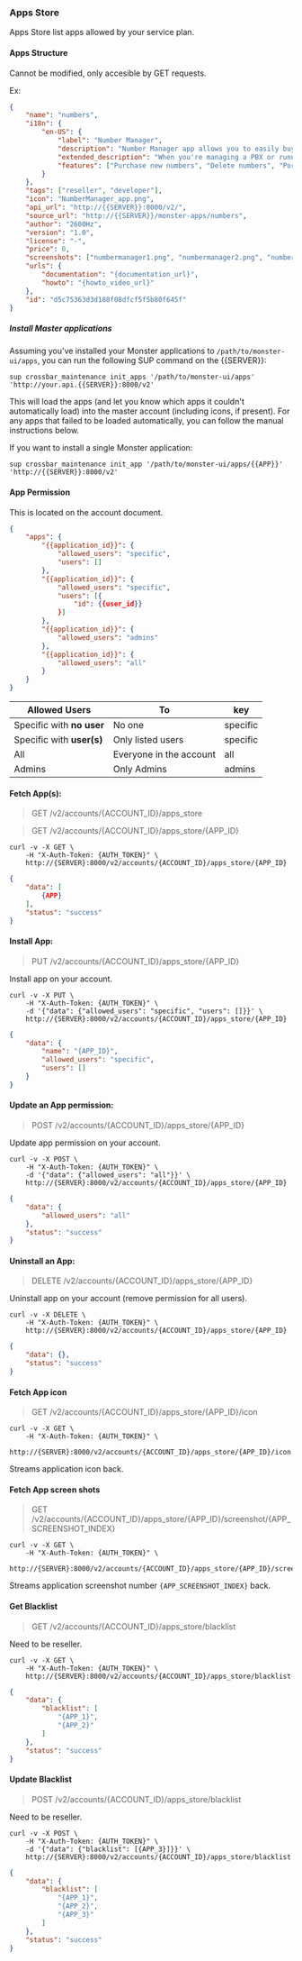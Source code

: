 
### Apps Store

Apps Store list apps allowed  by your service plan.

#### Apps Structure

Cannot be modified, only accesible by GET requests.

Ex:

```json
{
    "name": "numbers",
    "i18n": {
        "en-US": {
            "label": "Number Manager",
            "description": "Number Manager app allows you to easily buy, port and manage all numbers in your account.",
            "extended_description": "When you're managing a PBX or running a business there are more numbers in your hands than you can manage. Number Manager allows you to easily purchase and delete numbers, port numbers away from other carriers, and assign them to your own clients.",
            "features": ["Purchase new numbers", "Delete numbers", "Port numbers from other carriers", "Set a Caller ID for each number", "Set a Failover Number", "Associate e911 address to each number"]
        }
    },
    "tags": ["reseller", "developer"],
    "icon": "NumberManager_app.png",
    "api_url": "http://{{SERVER}}:8000/v2/",
    "source_url": "http://{{SERVER}}/monster-apps/numbers",
    "author": "2600Hz",
    "version": "1.0",
    "license": "-",
    "price": 0,
    "screenshots": ["numbermanager1.png", "numbermanager2.png", "numbermanager3.png"],
    "urls": {
        "documentation": "{documentation_url}",
        "howto": "{howto_video_url}"
    },
    "id": "d5c75363d3d188f08dfcf5f5b80f645f"
}
```

##### Install Master applications

Assuming you've installed your Monster applications to `/path/to/monster-ui/apps`, you can run the following SUP command on the {{SERVER}}:

    sup crossbar_maintenance init_apps '/path/to/monster-ui/apps' 'http://your.api.{{SERVER}}:8000/v2'

This will load the apps (and let you know which apps it couldn't automatically load) into the master account (including icons, if present). For any apps that failed to be loaded automatically, you can follow the manual instructions below.

If you want to install a single Monster application:

    sup crossbar_maintenance init_app '/path/to/monster-ui/apps/{{APP}}' 'http://{{SERVER}}:8000/v2'


#### App Permission

This is located on the account document.

```json
{
    "apps": {
        "{{application_id}}": {
            "allowed_users": "specific",
            "users": []
        },
        "{{application_id}}": {
            "allowed_users": "specific",
            "users": [{
                "id": {{user_id}}
            }]
        },
        "{{application_id}}": {
            "allowed_users": "admins"
        },
        "{{application_id}}": {
            "allowed_users": "all"
        }
    }
}
```

| Allowed Users  | To | key |
| ------------- | ------------- | ------------- |
| Specific with **no user**  | No one  | specific
| Specific with **user(s)**  | Only listed users  | specific
| All  | Everyone in the account  | all
| Admins | Only Admins  | admins

#### Fetch App(s):

> GET /v2/accounts/{ACCOUNT_ID}/apps_store

> GET /v2/accounts/{ACCOUNT_ID}/apps_store/{APP_ID}

```shell
curl -v -X GET \
    -H "X-Auth-Token: {AUTH_TOKEN}" \
    http://{SERVER}:8000/v2/accounts/{ACCOUNT_ID}/apps_store/{APP_ID}
```

```json
{
    "data": [
        {APP}
    ],
    "status": "success"
}
```

#### Install App:

> PUT /v2/accounts/{ACCOUNT_ID}/apps_store/{APP_ID}

Install app on your account.

```shell
curl -v -X PUT \
    -H "X-Auth-Token: {AUTH_TOKEN}" \
    -d '{"data": {"allowed_users": "specific", "users": []}}' \
    http://{SERVER}:8000/v2/accounts/{ACCOUNT_ID}/apps_store/{APP_ID}
```

```json
{
    "data": {
        "name": "{APP_ID}",
        "allowed_users": "specific",
        "users": []
    }
}
```


#### Update an App permission:

> POST /v2/accounts/{ACCOUNT_ID}/apps_store/{APP_ID}

Update app permission on your account.

```shell
curl -v -X POST \
    -H "X-Auth-Token: {AUTH_TOKEN}" \
    -d '{"data": {"allowed_users": "all"}}' \
    http://{SERVER}:8000/v2/accounts/{ACCOUNT_ID}/apps_store/{APP_ID}
```

```json
{
    "data": {
        "allowed_users": "all"
    },
    "status": "success"
}
```

#### Uninstall an App:

> DELETE /v2/accounts/{ACCOUNT_ID}/apps_store/{APP_ID}

Uninstall app on your account (remove permission for all users).

```shell
curl -v -X DELETE \
    -H "X-Auth-Token: {AUTH_TOKEN}" \
    http://{SERVER}:8000/v2/accounts/{ACCOUNT_ID}/apps_store/{APP_ID}
```

```json
{
    "data": {},
    "status": "success"
}
```

#### Fetch App icon

> GET /v2/accounts/{ACCOUNT_ID}/apps_store/{APP_ID}/icon

```shell
curl -v -X GET \
    -H "X-Auth-Token: {AUTH_TOKEN}" \
    http://{SERVER}:8000/v2/accounts/{ACCOUNT_ID}/apps_store/{APP_ID}/icon
```

Streams application icon back.


#### Fetch App screen shots

> GET /v2/accounts/{ACCOUNT_ID}/apps_store/{APP_ID}/screenshot/{APP_SCREENSHOT_INDEX}

```shell
curl -v -X GET \
    -H "X-Auth-Token: {AUTH_TOKEN}" \
    http://{SERVER}:8000/v2/accounts/{ACCOUNT_ID}/apps_store/{APP_ID}/screenshot/{APP_SCREENSHOT_INDEX}
```

Streams application screenshot number `{APP_SCREENSHOT_INDEX}` back.

#### Get Blacklist

> GET /v2/accounts/{ACCOUNT_ID}/apps_store/blacklist

Need to be reseller.

```shell
curl -v -X GET \
    -H "X-Auth-Token: {AUTH_TOKEN}" \
    http://{SERVER}:8000/v2/accounts/{ACCOUNT_ID}/apps_store/blacklist
```

```json
{
    "data": {
        "blacklist": [
            "{APP_1}",
            "{APP_2}"
        ]
    },
    "status": "success"
}
```

#### Update Blacklist

> POST /v2/accounts/{ACCOUNT_ID}/apps_store/blacklist

Need to be reseller.

```shell
curl -v -X POST \
    -H "X-Auth-Token: {AUTH_TOKEN}" \
    -d '{"data": {"blacklist": [{APP_3}]}}' \
    http://{SERVER}:8000/v2/accounts/{ACCOUNT_ID}/apps_store/blacklist
```

```json
{
    "data": {
        "blacklist": [
            "{APP_1}",
            "{APP_2}",
            "{APP_3}"
        ]
    },
    "status": "success"
}
```
